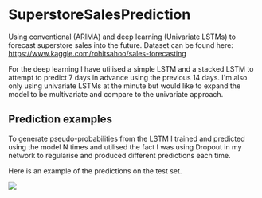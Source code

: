 # SuperstoreSalesPrediction

Using conventional (ARIMA) and deep learning (Univariate LSTMs) to forecast superstore sales into the future. Dataset can be found here: https://www.kaggle.com/rohitsahoo/sales-forecasting

For the deep learning I have utilised a simple LSTM and a stacked LSTM to attempt to predict 7 days in advance using the previous 14 days. I'm also only using univariate LSTMs at the minute but would like to expand the model to be multivariate and compare to the univariate approach. 

## Prediction examples
To generate pseudo-probabilities from the LSTM I trained and predicted using the model N times and utilised the fact I was using Dropout in my network to regularise and produced different predictions each time. 

Here is an example of the predictions on the test set. 

![](https://github.com/Greveley/SuperstoreSalesPrediction/blob/main/plots/result.png)

